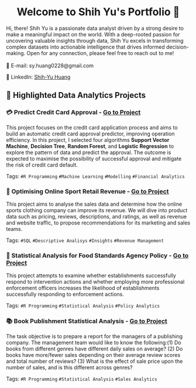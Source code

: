 <h1 align="center"> Welcome to Shih Yu's Portfolio 👋</h1>
Hi, there! Shih Yu is a passionate data analyst driven by a strong desire to make a meaningful impact on the world. 
With a deep-rooted passion for uncovering valuable insights through data, Shih Yu excels in transforming complex datasets into actionable intelligence that drives informed decision-making.
Open for any connection, please feel free to reach out to me!
<br>

<br>
📧 E-mail: sy.huang0228@gmail.com

💼 LinkedIn: [Shih-Yu Huang](https://www.linkedin.com/in/shih-yu-huang-b0079916a/)


## 🚀 Highlighted Data Analytics Projects

### 💳 Predict Credit Card Approval - [Go to Project](https://github.com/syh0228/syh0228.github.io/blob/3ce57c232d3e54d03ded3ea9204efa3db83ef2c0/PredictCreditCardApproval.pdf)
This project focuses on the credit card application process and aims to build an automatic credit card approval predictor, improving operation efficiency. In this project, I selected four algorithms **Support Vector Machine**, **Decision Tree**, **Random Forest**, and **Logistic Regression** to explore the pattern of data and predict the approval. The outcome is expected to maximise the possibility of successful approval and mitigate the risk of credit card default.

Tags: `#R Programming` `#Machine Learning` `#Modelling` `#Financial Analytics`



### 👟 Optimising Online Sport Retail Revenue - [Go to Project](https://github.com/syh0228/syh0228.github.io/blob/3ce57c232d3e54d03ded3ea9204efa3db83ef2c0/Optimising%20Online%20Sport%20Retail%20Revenue.ipynb)
This project aims to analyse the sales data and determine how the online sports clothing company can improve its revenue. We will dive into product data such as pricing, reviews, descriptions, and ratings, as well as revenue and website traffic, to propose recommendations for its marketing and sales teams.

Tags: `#SQL` `#Descriptive Analisys` `#Insights` `#Revenue Management`

### 🏢 Statistical Analysis for Food Standards Agency Policy - [Go to Project](https://github.com/syh0228/syh0228.github.io/blob/26a40454da7da3f07c46854a7bdcb2116a548260/Statistical%20Analysis%20for%20Food%20Standards%20Agency.pdf)
This project attempts to examine whether establishments successfully respond to intervention actions and whether employing more professional enforcement officers increases the likelihood of establishments successfully responding to enforcement actions.

Tags: `#R Programming` `#Statistical Analysis` `#Policy Analytics`

### 📚 Book Publishment Statistical Analysis - [Go to Project](https://github.com/syh0228/syh0228.github.io/blob/edc537fc7d3a85c47151a071970bedb7321dc5b3/Statistical%20Analysis%20for%20a%20Publishing%20Company.pdf)
The task objective is to prepare a report for the managers of a publishing company. The management team would like to know the following:(1) Do books from different genres have different daily sales on average? (2) Do books have more/fewer sales depending on their average review scores and total number of reviews? (3) What is the effect of sale price upon the number of sales, and is this different across genres?

Tags: `#R Programming` `#Statistical Analysis` `#Sales Analytics`
